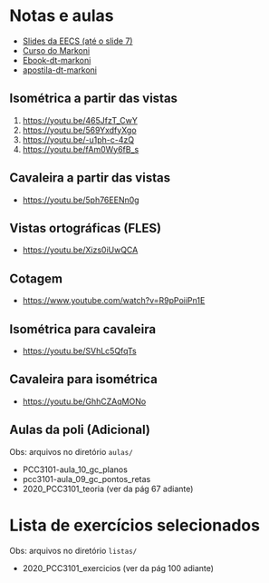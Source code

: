 # Notas e aulas

- [Slides da EECS (até o slide 7)](http://www.simulacao.eesc.usp.br/dtm/)
- [Curso do Markoni](https://youtu.be/71sEI9X_hp0)
- [Ebook-dt-markoni](http://markoni.com.br/wp-content/uploads/2020/10/Ebook-desenho-tecnico-10-aulas.pdf)
- [apostila-dt-markoni](http://markoni.com.br/wp-content/uploads/2020/10/Apostila-desenho-tecnico.zip)

## Isométrica a partir das vistas
1. https://youtu.be/465JfzT_CwY
2. https://youtu.be/569YxdfyXgo
3. https://youtu.be/-u1ph-c-4zQ
4. https://youtu.be/fAm0Wy6fB_s

## Cavaleira a partir das vistas
- https://youtu.be/5ph76EENn0g

## Vistas ortográficas (FLES)
- https://youtu.be/Xizs0iUwQCA

## Cotagem
- https://www.youtube.com/watch?v=R9pPoiiPn1E

## Isométrica para cavaleira
- https://youtu.be/SVhLc5QfqTs

## Cavaleira para isométrica
- https://youtu.be/GhhCZAqMONo

## Aulas da poli (Adicional)
Obs: arquivos no diretório `aulas/`
- PCC3101-aula_10_gc_planos
- pcc3101-aula_09_gc_pontos_retas
- 2020_PCC3101_teoria (ver da pág 67 adiante)

# Lista de exercícios selecionados
Obs: arquivos no diretório `listas/`
- 2020_PCC3101_exercicios (ver da pág 100 adiante)
